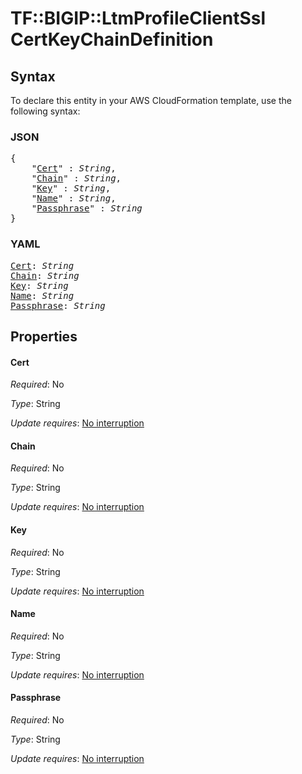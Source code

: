 # TF::BIGIP::LtmProfileClientSsl CertKeyChainDefinition

## Syntax

To declare this entity in your AWS CloudFormation template, use the following syntax:

### JSON

<pre>
{
    "<a href="#cert" title="Cert">Cert</a>" : <i>String</i>,
    "<a href="#chain" title="Chain">Chain</a>" : <i>String</i>,
    "<a href="#key" title="Key">Key</a>" : <i>String</i>,
    "<a href="#name" title="Name">Name</a>" : <i>String</i>,
    "<a href="#passphrase" title="Passphrase">Passphrase</a>" : <i>String</i>
}
</pre>

### YAML

<pre>
<a href="#cert" title="Cert">Cert</a>: <i>String</i>
<a href="#chain" title="Chain">Chain</a>: <i>String</i>
<a href="#key" title="Key">Key</a>: <i>String</i>
<a href="#name" title="Name">Name</a>: <i>String</i>
<a href="#passphrase" title="Passphrase">Passphrase</a>: <i>String</i>
</pre>

## Properties

#### Cert

_Required_: No

_Type_: String

_Update requires_: [No interruption](https://docs.aws.amazon.com/AWSCloudFormation/latest/UserGuide/using-cfn-updating-stacks-update-behaviors.html#update-no-interrupt)

#### Chain

_Required_: No

_Type_: String

_Update requires_: [No interruption](https://docs.aws.amazon.com/AWSCloudFormation/latest/UserGuide/using-cfn-updating-stacks-update-behaviors.html#update-no-interrupt)

#### Key

_Required_: No

_Type_: String

_Update requires_: [No interruption](https://docs.aws.amazon.com/AWSCloudFormation/latest/UserGuide/using-cfn-updating-stacks-update-behaviors.html#update-no-interrupt)

#### Name

_Required_: No

_Type_: String

_Update requires_: [No interruption](https://docs.aws.amazon.com/AWSCloudFormation/latest/UserGuide/using-cfn-updating-stacks-update-behaviors.html#update-no-interrupt)

#### Passphrase

_Required_: No

_Type_: String

_Update requires_: [No interruption](https://docs.aws.amazon.com/AWSCloudFormation/latest/UserGuide/using-cfn-updating-stacks-update-behaviors.html#update-no-interrupt)

